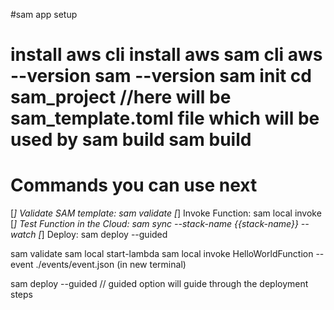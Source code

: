 #sam app setup

install aws cli
install aws sam cli
aws --version
sam --version
sam init
cd sam_project //here will be sam_template.toml file which will be used by sam build
sam build
=========================
Commands you can use next
=========================
[*] Validate SAM template: sam validate
[*] Invoke Function: sam local invoke
[*] Test Function in the Cloud: sam sync --stack-name {{stack-name}} --watch
[*] Deploy: sam deploy --guided


sam validate
sam local start-lambda
sam local invoke HelloWorldFunction --event ./events/event.json (in new terminal)

sam deploy --guided // guided option will guide through the deployment steps

